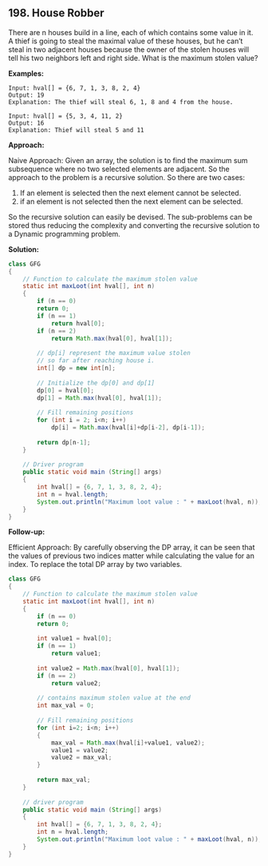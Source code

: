 ## 198. House Robber

There are n houses build in a line, each of which contains some value in it. A thief is going to steal the maximal value of these houses, but he can’t steal in two adjacent houses because the owner of the stolen houses will tell his two neighbors left and right side. What is the maximum stolen value?

**Examples:** 

```
Input: hval[] = {6, 7, 1, 3, 8, 2, 4}
Output: 19
Explanation: The thief will steal 6, 1, 8 and 4 from the house.
```

```
Input: hval[] = {5, 3, 4, 11, 2}
Output: 16
Explanation: Thief will steal 5 and 11
```

**Approach:**

Naive Approach: Given an array, the solution is to find the maximum sum subsequence where no two selected elements are adjacent. So the approach to the problem is a recursive solution. So there are two cases:
 
1. If an element is selected then the next element cannot be selected.
2. if an element is not selected then the next element can be selected.

So the recursive solution can easily be devised. The sub-problems can be stored thus reducing the complexity and converting the recursive solution to a Dynamic programming problem.

**Solution:**

```java
class GFG
{
    // Function to calculate the maximum stolen value
    static int maxLoot(int hval[], int n)
    {
        if (n == 0)
        return 0;
        if (n == 1)
            return hval[0];
        if (n == 2)
            return Math.max(hval[0], hval[1]);
  
        // dp[i] represent the maximum value stolen
        // so far after reaching house i.
        int[] dp = new int[n];
  
        // Initialize the dp[0] and dp[1]
        dp[0] = hval[0];
        dp[1] = Math.max(hval[0], hval[1]);
  
        // Fill remaining positions
        for (int i = 2; i<n; i++)
            dp[i] = Math.max(hval[i]+dp[i-2], dp[i-1]);
  
        return dp[n-1];
    }
     
    // Driver program
    public static void main (String[] args)
    {
        int hval[] = {6, 7, 1, 3, 8, 2, 4};
        int n = hval.length;
        System.out.println("Maximum loot value : " + maxLoot(hval, n));
    }
}
```

**Follow-up:**

Efficient Approach: By carefully observing the DP array, it can be seen that the values of previous two indices matter while calculating the value for an index. To replace the total DP array by two variables.

```java
class GFG
{
    // Function to calculate the maximum stolen value
    static int maxLoot(int hval[], int n)
    {
        if (n == 0)
        return 0;
  
        int value1 = hval[0];
        if (n == 1)
            return value1;
  
        int value2 = Math.max(hval[0], hval[1]);
        if (n == 2)
            return value2;
   
        // contains maximum stolen value at the end
        int max_val = 0;
  
        // Fill remaining positions
        for (int i=2; i<n; i++)
        {
            max_val = Math.max(hval[i]+value1, value2);
            value1 = value2;
            value2 = max_val;
        }
  
        return max_val;
    }
     
    // driver program
    public static void main (String[] args)
    {
        int hval[] = {6, 7, 1, 3, 8, 2, 4};
        int n = hval.length;
        System.out.println("Maximum loot value : " + maxLoot(hval, n));
    }
}
```
